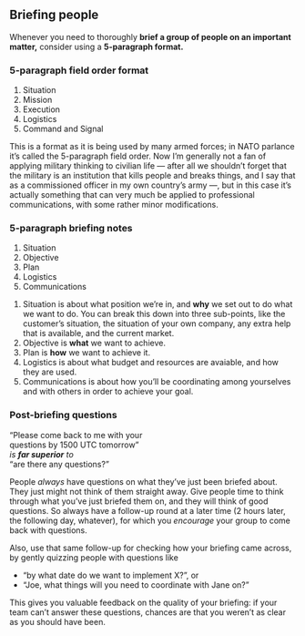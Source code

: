 ## Briefing people

<!-- Note -->
Whenever you need to thoroughly **brief a group of people on an
important matter,** consider using a **5-paragraph format.**


### 5-paragraph field order format <!-- .element class="hidden" -->

1. Situation
2. Mission
3. Execution
4. Logistics
5. Command and Signal

<!-- Note -->
This is a format as it is being used by many armed forces; in NATO
parlance it’s called the 5-paragraph field order. Now I’m generally
not a fan of applying military thinking to civilian life — after all
we shouldn’t forget that the military is an institution that kills
people and breaks things, and I say that as a commissioned officer in
my own country’s army —, but in this case it’s actually something that
can very much be applied to professional communications, with some
rather minor modifications. 


### 5-paragraph briefing notes <!-- .element class="hidden" -->

1. Situation
2. Objective
3. Plan
4. Logistics
5. Communications

<!-- Note -->

1. Situation is about what position we’re in, and **why** we set out
   to do what we want to do. You can break this down into three
   sub-points, like the customer’s situation, the situation of your
   own company, any extra help that is available, and the current
   market.
2. Objective is **what** we want to achieve.
3. Plan is **how** we want to achieve it.
4. Logistics is about what budget and resources are avaiable, and how
   they are used.
5. Communications is about how you’ll be coordinating among yourselves
   and with others in order to achieve your goal.


### Post-briefing questions <!-- .element class="hidden" -->

“Please come back to me with your  
questions by 1500 UTC tomorrow”  
*is **far superior** to*  
“are there any questions?”

<!-- Note -->

People *always* have questions on what they’ve just been briefed
about. They just might not think of them straight away. Give people
time to think through what you’ve just briefed them on, and they will
think of good questions. So always have a follow-up round at a later
time (2 hours later, the following day, whatever), for which you
*encourage* your group to come back with questions.

Also, use that same follow-up for checking how your briefing came
across, by gently quizzing people with questions like

* “by what date do we want to implement X?”, or
* “Joe, what things will you need to coordinate with Jane on?”

This gives you valuable feedback on the quality of your briefing: if
your team can’t answer these questions, chances are that you weren’t
as clear as you should have been.
